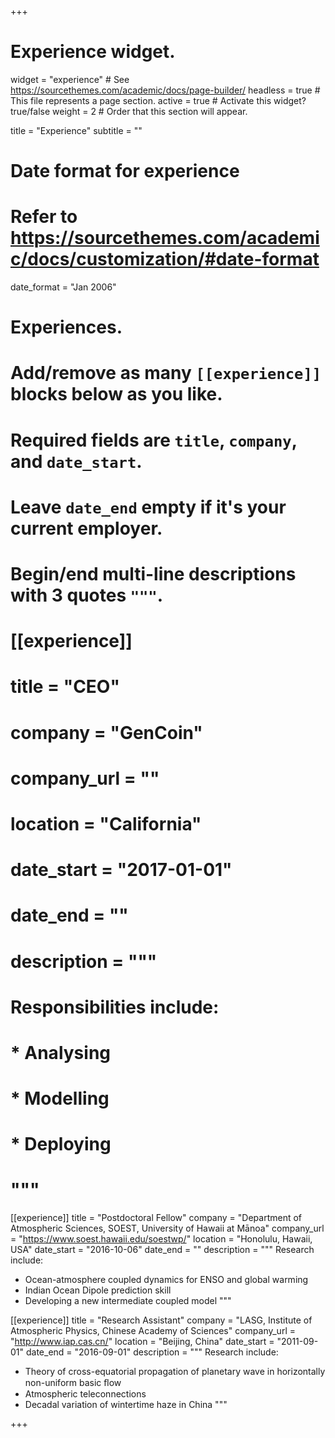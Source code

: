 +++
# Experience widget.
widget = "experience"  # See https://sourcethemes.com/academic/docs/page-builder/
headless = true  # This file represents a page section.
active = true  # Activate this widget? true/false
weight = 2  # Order that this section will appear.

title = "Experience"
subtitle = ""

# Date format for experience
#   Refer to https://sourcethemes.com/academic/docs/customization/#date-format
date_format = "Jan 2006"

# Experiences.
#   Add/remove as many `[[experience]]` blocks below as you like.
#   Required fields are `title`, `company`, and `date_start`.
#   Leave `date_end` empty if it's your current employer.
#   Begin/end multi-line descriptions with 3 quotes `"""`.

# [[experience]]
#  title = "CEO"
#  company = "GenCoin"
#  company_url = ""
#  location = "California"
#  date_start = "2017-01-01"
#  date_end = ""
#  description = """
#  Responsibilities include:
  
#  * Analysing
# * Modelling
#  * Deploying
#  """

[[experience]]
  title = "Postdoctoral Fellow"
  company = "Department of Atmospheric Sciences, SOEST, University of Hawaii at Mānoa"
  company_url = "https://www.soest.hawaii.edu/soestwp/"
  location    = "Honolulu, Hawaii, USA"
  date_start  = "2016-10-06"
  date_end    = ""
  description = """
  Research include:

  * Ocean-atmosphere coupled dynamics for ENSO and global warming
  * Indian Ocean Dipole prediction skill
  * Developing a new intermediate coupled model
  """

[[experience]]
  title       = "Research Assistant"
  company     = "LASG, Institute of Atmospheric Physics, Chinese Academy of Sciences"
  company_url = "http://www.iap.cas.cn/"
  location    = "Beijing, China"
  date_start  = "2011-09-01"
  date_end    = "2016-09-01"
  description = """
  Research include:

  * Theory of cross-equatorial propagation of planetary wave in horizontally non-uniform basic ﬂow
  * Atmospheric teleconnections
  * Decadal variation of wintertime haze in China
  """

+++
